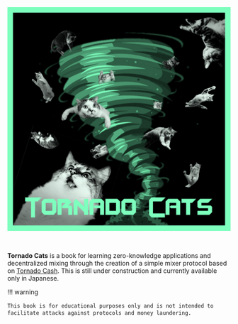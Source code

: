 <div align="center"><img src="./images/brand.png" style="width: 512px; margin: 30px 0px"></div>

**Tornado Cats** is a book for learning zero-knowledge applications and decentralized mixing through the creation of a simple mixer protocol based on [Tornado Cash](https://github.com/tornadocash/tornado-core). This is still under construction and currently available only in Japanese.


!!! warning

    This book is for educational purposes only and is not intended to facilitate attacks against protocols and money laundering.
